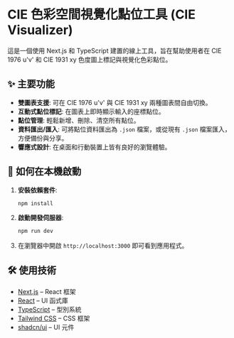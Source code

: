 # CIE 色彩空間視覺化點位工具 (CIE Visualizer)

這是一個使用 Next.js 和 TypeScript 建置的線上工具，旨在幫助使用者在 CIE 1976 u'v' 和 CIE 1931 xy 色度圖上標記與視覺化色彩點位。

## ✨ 主要功能

- **雙圖表支援**: 可在 CIE 1976 u'v' 與 CIE 1931 xy 兩種圖表間自由切換。
- **互動式點位標記**: 在圖表上即時顯示輸入的座標點位。
- **點位管理**: 輕鬆新增、刪除、清空所有點位。
- **資料匯出/匯入**: 可將點位資料匯出為 `.json` 檔案，或從現有 `.json` 檔案匯入，方便備份與分享。
- **響應式設計**: 在桌面和行動裝置上皆有良好的瀏覽體驗。

## 🚀 如何在本機啟動

1.  **安裝依賴套件**:
    ```bash
    npm install
    ```

2.  **啟動開發伺服器**:
    ```bash
    npm run dev
    ```

3.  在瀏覽器中開啟 `http://localhost:3000` 即可看到應用程式。

## 🛠️ 使用技術

- [Next.js](https://nextjs.org/) – React 框架
- [React](https://react.dev/) – UI 函式庫
- [TypeScript](https://www.typescriptlang.org/) – 型別系統
- [Tailwind CSS](https://tailwindcss.com/) – CSS 框架
- [shadcn/ui](https://ui.shadcn.com/) – UI 元件
